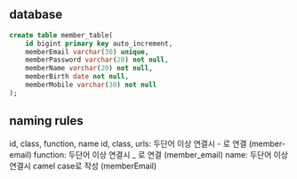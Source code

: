 ## database
```sql
create table member_table(
    id bigint primary key auto_increment,
    memberEmail varchar(30) unique,
    memberPassword varchar(20) not null,
    memberName varchar(20) not null,
    memberBirth date not null,
    memberMobile varchar(30) not null
);
```

## naming rules
id, class, function, name
id, class, urls: 두단어 이상 연결시 - 로 연결 (member-email)
function: 두단어 이상 연결시 _ 로 연결 (member_email)
name: 두단어 이상 연결시 camel case로 작성 (memberEmail)
















